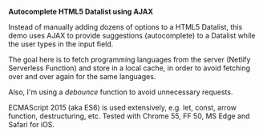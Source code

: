 **Autocomplete HTML5 Datalist using AJAX**

Instead of manually adding dozens of options to a HTML5 Datalist, this demo uses AJAX to provide suggestions (autocomplete) to a Datalist while the user types in the input field.

The goal here is to fetch programming languages from the server (Netlify Serverless Function) and store in a local cache, in order to avoid fetching over and over again for the same languages.

Also, I'm using a _debounce_ function to avoid unnecessary requests.

ECMAScript 2015 (aka ES6) is used extensively, e.g. let, const, arrow function, destructuring, etc. Tested with Chrome 55, FF 50, MS Edge and Safari for iOS.
